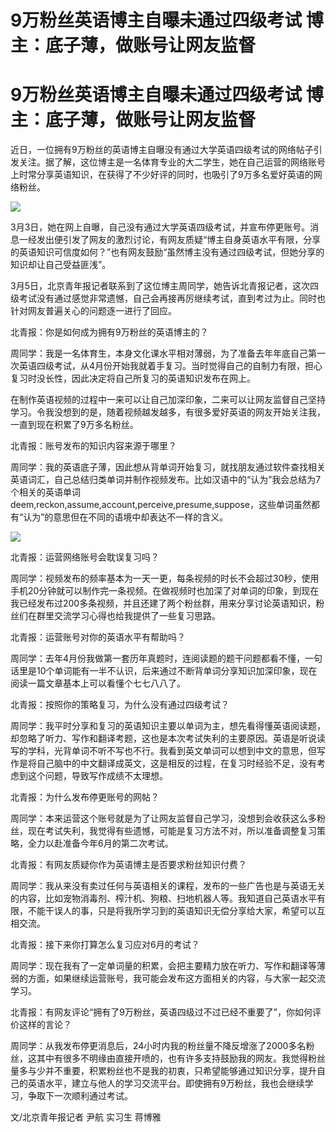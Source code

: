 # 9万粉丝英语博主自曝未通过四级考试 博主：底子薄，做账号让网友监督

# 9万粉丝英语博主自曝未通过四级考试 博主：底子薄，做账号让网友监督

近日，一位拥有9万粉丝的英语博主自曝没有通过大学英语四级考试的网络帖子引发关注。据了解，这位博主是一名体育专业的大二学生，她在自己运营的网络账号上时常分享英语知识，在获得了不少好评的同时，也吸引了9万多名爱好英语的网络粉丝。

![](https://inews.gtimg.com/om_bt/OHuTmdZpMPJFO3boJKlAxzWEbgSAwWZ9_dd8lJFujCp-8AA/1000)

3月3日，她在网上自曝，自己没有通过大学英语四级考试，并宣布停更账号。消息一经发出便引发了网友的激烈讨论，有网友质疑“博主自身英语水平有限，分享的英语知识可信度如何？”也有网友鼓励“虽然博主没有通过四级考试，但她分享的知识却让自己受益匪浅”。

3月5日，北京青年报记者联系到了这位博主周同学，她告诉北青报记者，这次四级考试没有通过感觉非常遗憾，自己会再接再厉继续考试，直到考过为止。同时也针对网友普遍关心的问题逐一进行了回应。

北青报：你是如何成为拥有9万粉丝的英语博主的？

周同学：我是一名体育生，本身文化课水平相对薄弱，为了准备去年年底自己第一次英语四级考试，从4月份开始我就着手复习。当时觉得自己的自制力有限，担心复习时没长性，因此决定将自己所复习的英语知识发布在网上。

在制作英语视频的过程中一来可以让自己加深印象，二来可以让网友监督自己坚持学习。令我没想到的是，随着视频越发越多，有很多爱好英语的网友开始关注我，一直到现在积累了9万多名粉丝。

北青报：账号发布的知识内容来源于哪里？

周同学：我的英语底子薄，因此想从背单词开始复习，就找朋友通过软件查找相关英语词汇，自己总结归类单词并制作视频发布。比如汉语中的“认为”我会总结为7个相关的英语单词deem,reckon,assume,account,perceive,presume,suppose，这些单词虽然都有“认为”的意思但在不同的语境中却表达不一样的含义。

![](https://inews.gtimg.com/om_bt/Oqp5kfVuUfH_gOj5LXvVLDP47ML9Ip86JlEOxTRnPpDOMAA/1000)

北青报：运营网络账号会耽误复习吗？

周同学：视频发布的频率基本为一天一更，每条视频的时长不会超过30秒，使用手机20分钟就可以制作完一条视频。在做视频时也加深了对单词的印象，到现在我已经发布过200多条视频，并且还建了两个粉丝群，用来分享讨论英语知识，粉丝们在群里交流学习心得也给我提供了一些复习思路。

北青报：运营账号对你的英语水平有帮助吗？

周同学：去年4月份我做第一套历年真题时，连阅读题的题干问题都看不懂，一句话里是10个单词能有一半不认识，后来通过不断背单词分享知识加深印象，现在阅读一篇文章基本上可以看懂个七七八八了。

北青报：按照你的策略复习，为什么没有通过四级考试？

周同学：我平时分享和复习的英语知识主要以单词为主，想先看得懂英语阅读题，却忽略了听力、写作和翻译考题，这也是本次考试失利的主要原因。英语是听说读写的学科，光背单词不听不写也不行。我看到英文单词可以想到中文的意思，但写作是将自己脑中的中文翻译成英文，这是相反的过程，在复习时经验不足，没有考虑到这个问题，导致写作成绩不太理想。

北青报：为什么发布停更账号的网帖？

周同学：本来运营这个账号就是为了让网友监督自己学习，没想到会收获这么多粉丝，现在考试失利，我觉得有些遗憾，可能是复习方法不对，所以准备调整复习策略，全力以赴准备今年6月的第二次考试。

北青报：有网友质疑你作为英语博主是否要求粉丝知识付费？

周同学：我从来没有卖过任何与英语相关的课程，发布的一些广告也是与英语无关的内容，比如宠物消毒剂、榨汁机、狗粮、扫地机器人等。我知道自己英语水平有限，不能干误人的事，只是将我所学习到的英语知识无偿分享给大家，希望可以互相交流。

北青报：接下来你打算怎么复习应对6月的考试？

周同学：现在我有了一定单词量的积累，会把主要精力放在听力、写作和翻译等薄弱的方面，如果继续运营账号，我可能会发布这方面相关的内容，与大家一起交流学习。

北青报：有网友评论“拥有了9万粉丝，英语四级过不过已经不重要了”，你如何评价这样的言论？

周同学：从我发布停更消息后，24小时内我的粉丝量不降反增涨了2000多名粉丝，这其中有很多不明缘由直接开喷的，也有许多支持鼓励我的网友。我觉得粉丝量多与少并不重要，积累粉丝也不是我的初衷，只希望能够通过知识分享，提升自己的英语水平，建立与他人的学习交流平台。即使拥有9万粉丝，我也会继续学习，争取下一次顺利通过考试。

文/北京青年报记者 尹航 实习生 蒋博雅

